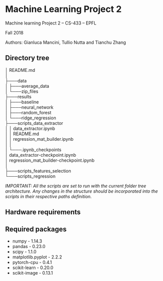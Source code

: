 # Machine Learning Project 2

Machine learning Project 2 – CS-433 – EPFL

Fall 2018

Authors: Gianluca Mancini, Tullio Nutta and Tianchu Zhang

## Directory tree

│   README.md<br>
│<br>
├───data<br>
│   ├───average_data<br>
│   └───zip_files<br>
├───results<br>
│   ├───baseline<br>
│   ├───neural_network<br>
│   ├───random_forest<br>
│   └───ridge_regression<br>
├───scripts_data_extractor<br>
│   │   data_extractor.ipynb<br>
│   │   README.md<br>
│   │   regression_mat_builder.ipynb<br>
│   │<br>
│   └───.ipynb_checkpoints<br>
│           data_extractor-checkpoint.ipynb<br>
│           regression_mat_builder-checkpoint.ipynb<br>
│<br>
├───scripts_features_selection<br>
└───scripts_regression<br>

*IMPORTANT: All the scripts are set to run with the current folder tree architecture.  Any changes in the structure should be incorporated into the scripts in their respective paths definition.*

## Hardware requirements


## Required packages
 - numpy - 1.14.3
 - pandas - 0.23.0
 - scipy - 1.1.0
 - matplotlib.pyplot - 2.2.2
 - pytorch-cpu - 0.4.1
 - scikit-learn - 0.20.0
 - scikit-image - 0.13.1
 